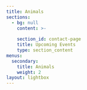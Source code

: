 ```yaml
---
title: Animals
sections:
  - bg: null
    content: >-
      
    section_id: contact-page
    title: Upcoming Events
    type: section_content
menus:
  secondary:
    title: Animals
    weight: 2
layout: lightbox
---
```

